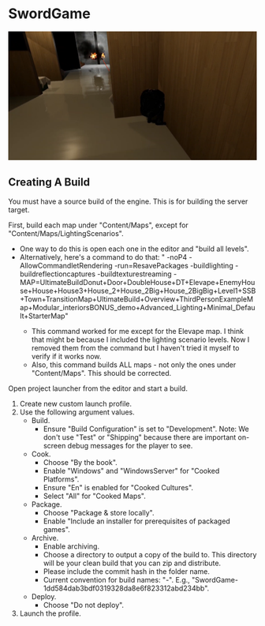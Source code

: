 # SwordGame

![Tucked ninja hiding from bad guy.](133948354-a7b2ed11-5af1-4507-b7cd-0e1fad9fe816.png)

## Creating A Build

You must have a source build of the engine. This is for building the server target.

First, build each map under "Content/Maps", except for "Content/Maps/LightingScenarios".
- One way to do this is open each one in the editor and "build all levels".
- Alternatively, here's a command to do that: "<editor-exe-path> <uproject-path> -noP4 -AllowCommandletRendering -run=ResavePackages -buildlighting -buildreflectioncaptures -buildtexturestreaming -MAP=UltimateBuildDonut+Door+DoubleHouse+DT+Elevape+EnemyHouse+House+House3+House_2+House_2Big+House_2BigBig+Level1+SSB+Town+TransitionMap+UltimateBuild+Overview+ThirdPersonExampleMap+Modular_interiorsBONUS_demo+Advanced_Lighting+Minimal_Default+StarterMap"
    - This command worked for me except for the Elevape map. I think that might be because I included the lighting scenario levels. Now I removed them from the command but I haven't tried it myself to verify if it works now.
    - Also, this command builds ALL maps - not only the ones under "Content/Maps". This should be corrected.

Open project launcher from the editor and start a build.
1. Create new custom launch profile.
2. Use the following argument values.
    - Build.
        - Ensure "Build Configuration" is set to "Development". Note: We don't use "Test" or "Shipping" because there are important on-screen debug messages for the player to see.
    - Cook.
        - Choose "By the book".
        - Enable "Windows" and "WindowsServer" for "Cooked Platforms".
        - Ensure "En" is enabled for "Cooked Cultures".
        - Select "All" for "Cooked Maps".
    - Package.
        - Choose "Package & store locally".
        - Enable "Include an installer for prerequisites of packaged games".
    - Archive.
        - Enable archiving.
        - Choose a directory to output a copy of the build to. This directory will be your clean build that you can zip and distribute.
        - Please include the commit hash in the folder name.
        - Current convention for build names: "<game-name>-<commit-hash>". E.g., "SwordGame-1dd584dab3bdf0319328da8e6f823312abd234bb".
    - Deploy.
        - Choose "Do not deploy".
3. Launch the profile.
